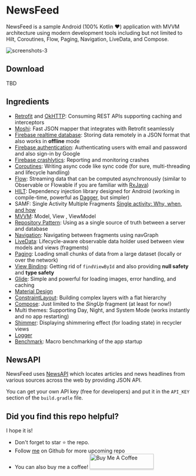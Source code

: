 # NewsFeed

NewsFeed is a sample Android (100% Kotlin :hearts:) application with MVVM architecture using modern
development tools including but not limited to Hilt, Coroutines, Flow, Paging, Navigation, LiveData,
and Compose.

![screenshots-3](https://user-images.githubusercontent.com/6213824/212164694-56757204-a8c3-41e6-847e-3630db82d1ea.jpg)


## Download

TBD

## Ingredients

* [Retrofit](https://github.com/square/retrofit) and [OkHTTP](https://github.com/square/okhttp): Consuming REST APIs supporting caching and interceptors
* [Moshi](https://github.com/square/moshi): Fast JSON mapper that integrates with Retrofit seamlessly
* [Firebase realtime database](https://firebase.google.com/docs/database): Storing data remotely in a JSON format that also works in **offline** mode
* [Firebase authentication](https://firebase.google.com/docs/auth): Authenticating users with email and password and also sign-in by Google
* [Firebase crashlytics](https://firebase.google.com/docs/crashlytics): Reporting and monitoring crashes
* [Coroutines](https://developer.android.com/kotlin/coroutines): Writing async code like sync code (for sure, multi-threading and lifecycle handling)
* [Flow](https://developer.android.com/kotlin/flow): Streaming data that can be computed asynchronously (similar to Observable or Flowable if you are familiar with [RxJava](https://github.com/ReactiveX/RxJava))
* [HILT](https://developer.android.com/training/dependency-injection/hilt-android): Dependency injection library designed for Android (working in compile-time, powerful as [Dagger](https://dagger.dev/dev-guide), but simpler)
* SAMF: Single Activity Multiple Fragments [Single activity: Why, when, and how](https://www.youtube.com/watch?v=2k8x8V77CrU)
* [MVVM](https://developer.android.com/topic/libraries/architecture/viewmodel): Model, View , ViewModel
* [Repository Pattern](https://developer.android.com/topic/architecture#data-layer): Using as a single source of truth between a server and database
* [Navigation](https://developer.android.com/guide/navigation/navigation-getting-started): Navigating between fragments using navGraph
* [LiveData](https://developer.android.com/topic/libraries/architecture/livedata): Lifecycle-aware observable data holder used between view models and views (fragments)
* [Paging](https://developer.android.com/topic/libraries/architecture/paging/v3-overview): Loading small chunks of data from a large dataset (locally or over the network)
* [View Binding](https://developer.android.com/topic/architecture#data-layer): Getting rid of `findViewById` and also providing **null safety** and **type safety**
* [Glide](https://github.com/bumptech/glide): Simple and powerful for loading images, error handling, and caching
* [Material Design](https://developer.android.com/develop/ui/views/theming/look-and-feel)
* [ConstraintLayout](https://developer.android.com/develop/ui/views/layout/constraint-layout): Building complex layers with a flat hierarchy
* [Compose](https://developer.android.com/jetpack/compose): Just limited to the *SingUp* fragment (at least for now!)
* Multi themes: Supporting Day, Night, and System Mode (works instantly and no app restarting)
* [Shimmer](https://github.com/facebook/shimmer-android): Displaying shimmering effect (for loading state) in recycler views
* [Logger](https://github.com/orhanobut/logger)
* [Benchmark](https://developer.android.com/topic/performance/benchmarking/benchmarking-overview): Macro benchmarking of the app startup

## NewsAPI

NewsFeed uses [NewsAPI](https://newsapi.org) which locates articles and news headlines from various
sources across the web by providing JSON API. 

You can get your own API key (free for developers) and put it in the `API_KEY` section of the `build.gradle` file.

## Did you find this repo helpful?
I hope it is!
* Don't forget to star :star: the repo.
* Follow [me](https://github.com/EhsanMashhadi) on Github for more upcoming repo
* You can also buy me a coffee! <a href="https://www.buymeacoffee.com/ehsanmashhadi" target="_blank"><img src="https://www.buymeacoffee.com/assets/img/custom_images/orange_img.png" alt="Buy Me A Coffee" style="height: 41px !important;width: 174px !important;box-shadow: 0px 3px 2px 0px rgba(190, 190, 190, 0.5) !important;-webkit-box-shadow: 0px 3px 2px 0px rgba(190, 190, 190, 0.5) !important;" ></a>
